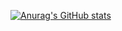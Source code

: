 [![Anurag's GitHub stats](https://github-readme-stats.vercel.app/api?hecate946=anuraghazra)](https://github.com/anuraghazra/github-readme-stats)

